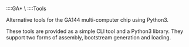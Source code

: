 
::::GA*  \\
::::Tools

Alternative tools for the GA144 multi-computer chip using Python3.

These tools are provided as a simple CLI tool and a Python3 library.
They support two forms of assembly, bootstream generation and loading.
